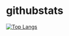 # githubstats
[![Top Langs](https://github-readme-stats.vercel.app/api/top-langs/?username=decimatedTomato)](https://github.com/anuraghazra/github-readme-stats)
